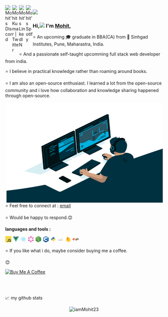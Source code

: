 <a href="https://discord.gg/9kfyVc2dch">
  <img align="left" alt="Mohit's Discord" width="22px" src="https://raw.githubusercontent.com/peterthehan/peterthehan/master/assets/discord.svg" />
</a>
<a href="https://twitter.com/iammohit_23">
  <img align="left" alt="Mohit Kumar  | Twitter" width="22px" src="https://raw.githubusercontent.com/peterthehan/peterthehan/master/assets/twitter.svg" />
</a>
<a href="https://www.linkedin.com/in/iammohit23/">
  <img align="left" alt="Mohit's LinkedIN" width="22px" src="https://raw.githubusercontent.com/peterthehan/peterthehan/master/assets/linkedin.svg" />
</a>
<a href="https://open.spotify.com/user/e90fe4zsndbm6xoe2t7t8kogf?si=WaLKpwvWTle0btle2qPb6g">
  <img align="left" alt="Mohit's Spotify" width="22px" src="https://raw.githubusercontent.com/peterthehan/peterthehan/master/assets/spotify.svg" />
</a>

![](https://visitor-badge.glitch.me/badge?page_id=iamMohit23)


 ### Hi,<img src="https://media.giphy.com/media/hvRJCLFzcasrR4ia7z/giphy.gif" width="25px"> I'm [Mohit](https://iammohit.me/),
 
⭐ An upcoming 🎓 graduate in BBA(CA) from 🏫 Sinhgad Institutes, Pune, Maharastra, India.
 
⭐ And a passionate self-taught upcomming full stack web developer from india.

⭐ I believe in practical knowledge rather than roaming around books.

⭐ I am also an open-source enthusiast. I learned a lot from the open-source community and i love how collaboration and knowledge sharing happened through open-source.

  <img align="right" alt="GIF" src="Mohit-Readme\code.gif" width="500" height="320" />
  
⭐ Feel free to connect at : [email](mailto:mohitpandey23november@gmail.com)</br>

⭐ Would be happy to respond.😊

**languages and tools :**

<code><img height="20" src="https://raw.githubusercontent.com/github/explore/80688e429a7d4ef2fca1e82350fe8e3517d3494d/topics/javascript/javascript.png"></code>
<code><img height="20" src="https://raw.githubusercontent.com/github/explore/80688e429a7d4ef2fca1e82350fe8e3517d3494d/topics/vue/vue.png"></code>
<code><img height="20" src="https://raw.githubusercontent.com/github/explore/80688e429a7d4ef2fca1e82350fe8e3517d3494d/topics/react/react.png"></code>
<code><img height="20" src="https://raw.githubusercontent.com/github/explore/5c058a388828bb5fde0bcafd4bc867b5bb3f26f3/topics/graphql/graphql.png"></code>
<code><img height="20" src="https://raw.githubusercontent.com/github/explore/80688e429a7d4ef2fca1e82350fe8e3517d3494d/topics/nodejs/nodejs.png"></code>
<code><img height="20" src="https://raw.githubusercontent.com/github/explore/80688e429a7d4ef2fca1e82350fe8e3517d3494d/topics/cpp/cpp.png"></code>
<code><img height="20" src="https://raw.githubusercontent.com/github/explore/80688e429a7d4ef2fca1e82350fe8e3517d3494d/topics/python/python.png"></code>
<code><img height="20" src="https://raw.githubusercontent.com/github/explore/80688e429a7d4ef2fca1e82350fe8e3517d3494d/topics/mysql/mysql.png"></code>
<code><img height="20" src="https://raw.githubusercontent.com/github/explore/80688e429a7d4ef2fca1e82350fe8e3517d3494d/topics/firebase/firebase.png"></code>
<code><img height="20" src="https://raw.githubusercontent.com/github/explore/80688e429a7d4ef2fca1e82350fe8e3517d3494d/topics/git/git.png"></code>

⭐ If you like what i do, maybe consider buying me a coffee.

😊

<a href="https://www.buymeacoffee.com/iammohit" target="_blank"><img src="https://cdn.buymeacoffee.com/buttons/v2/default-red.png" alt="Buy Me A Coffee" width="150" ></a>
<br>
<br>
<br>
<br>

📈 my github stats

<p align="center"> <img src="https://github-readme-stats.vercel.app/api?username=iamMohit23&show_icons=true&theme=gotham" alt="iamMohit23" />

